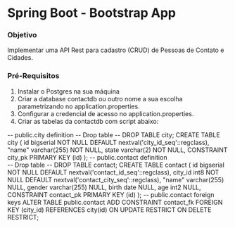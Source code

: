 # Spring Boot - Bootstrap App
### Objetivo
Implementar uma API Rest para cadastro (CRUD) de Pessoas de Contato e Cidades.

### Pré-Requisitos
1. Instalar o Postgres na sua máquina
1. Criar a database contactdb ou outro nome a sua escolha parametrizando no application.properties.
1. Configurar a credencial de acesso no application.properties.
1. Criar as tabelas da contactdb com script abaixo:
 
 -- public.city definition
 -- Drop table
 -- DROP TABLE city;
    CREATE TABLE city (
    id bigserial NOT NULL DEFAULT nextval('city_id_seq'::regclass),
    "name" varchar(255) NOT NULL,
    state varchar(2) NOT NULL,
    CONSTRAINT city_pk PRIMARY KEY (id)
    );
  -- public.contact definition  
  -- Drop table
  -- DROP TABLE contact;
      CREATE TABLE contact (
        id bigserial NOT NULL DEFAULT nextval('contact_id_seq'::regclass),
        city_id int8 NOT NULL DEFAULT nextval('contact_city_seq'::regclass),
        "name" varchar(255) NULL,
        gender varchar(255) NULL,
        birth date NULL,
        age int2 NULL,
        CONSTRAINT contact_pk PRIMARY KEY (id)
      );
  -- public.contact foreign keys
     ALTER TABLE public.contact ADD CONSTRAINT contact_fk FOREIGN KEY (city_id) REFERENCES city(id) ON UPDATE RESTRICT ON DELETE RESTRICT;